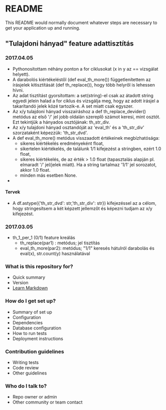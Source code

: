 # README #

This README would normally document whatever steps are necessary to get your application up and running.

## "Tulajdoni hányad" feature adattisztítás ###

### 2017.04.05
* Pythonosítottam néhány ponton a for ciklusokat (x in y az == vizsgálat helyett).
* A darabolós kiértékeléstől (def eval_th_more()) függetlenítettem az írásjelek kitisztítását (def th_replace()), hogy több helyről is lehessen hívni.
* Az adat tisztítást gyorsítottam: a set(string)-el csak az átadott string egyedi jelein halad a for ciklus és vizsgálja meg, hogy az adott írásjel a takarítandó jelek közé tartozik-e. A set miatt csak egyszer.
* Az x/y tulajdoni hányad visszaíráshoz a def th_replace_devider() metódus az első '/' jel jobb oldalán szereplő számot keresi, mint osztót. Ezt tekintjük a hányados osztójának: th_str_div.
* Az x/y tulajdoni hányad osztandóját az 'eval_th' és a 'th_str_div' szorzataként képezzük: 'th_str_dvd'.
* A  def eval_th_more() metódus visszaadott értékeinek megbízhatósága:
  * sikeres kiértékelés eredményeként float, 
  * sikertelen kiértékelés, de találunk 1/1 kifejezést a stringben, ezért 1.0 float, 
  * sikeres kiértékelés, de az érték > 1.0 float (tapasztalás alapján pl. elmaradt '/' jel/jelek miatt). Ha a string tartalmaz '1/1' jel sorozatot, akkor 1.0 float.
  * minden más esetben None.
*
#### Tervek
* A  df.astype({'th_str_dvd': str,'th_str_div': str})  kifejezéssel az a célom, hogy stringesítsem a két képzett jellemzőt és képezni tudjam az x/y kifejezést.

### 2017.03.05
* th_1_per_1 (0/1) feature kreálás
  * th_replace(par1)  : metódus; jel tisztítás
  * eval_th_more(par2): metódus; "1/1" keresés hátulról darabolás és eval(x), str.count(y) használatával









### What is this repository for? ###

* Quick summary
* Version
* [Learn Markdown](https://bitbucket.org/tutorials/markdowndemo)

### How do I get set up? ###

* Summary of set up
* Configuration
* Dependencies
* Database configuration
* How to run tests
* Deployment instructions

### Contribution guidelines ###

* Writing tests
* Code review
* Other guidelines

### Who do I talk to? ###

* Repo owner or admin
* Other community or team contact
